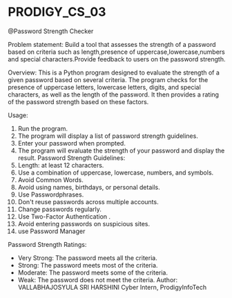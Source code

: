 # PRODIGY_CS_03
@Password Strength Checker

Problem statement:
Build a tool that assesses the strength of a password based on criteria such as length,presence of uppercase,lowercase,numbers and special characters.Provide feedback to users on the password strength.

Overview:
This is a Python program designed to evaluate the strength of a given password based on several criteria. The program checks for the presence of uppercase letters, lowercase letters, digits, and special characters, as well as the length of the password. It then provides a rating of the password strength based on these factors.

Usage:
1. Run the program.
2. The program will display a list of password strength guidelines.
3. Enter your password when prompted.
4. The program will evaluate the strength of your password and display the result.
Password Strength Guidelines:
1. Length: at least 12 characters.
2. Use a combination of uppercase, lowercase, numbers, and symbols.
3. Avoid Common Words.
4. Avoid using names, birthdays, or personal details.
5. Use Passwordphrases.
6. Don't reuse passwords across multiple accounts.
7. Change passwords regularly.
8. Use Two-Factor Authentication .
9. Avoid entering passwords on suspicious sites.
10. use Password Manager

Password Strength Ratings:
- Very Strong: The password meets all the criteria.
- Strong: The password meets most of the criteria.
- Moderate: The password meets some of the criteria.
- Weak: The password does not meet the criteria.
Author:
  VALLABHAJOSYULA SRI HARSHINI
  Cyber Intern,
  ProdigyInfoTech   
